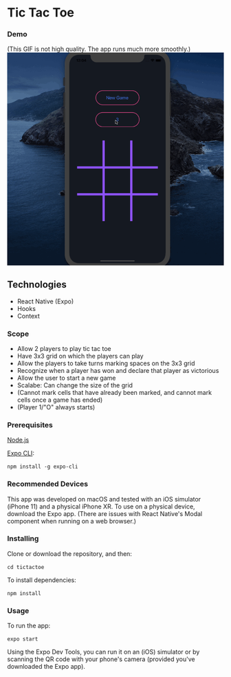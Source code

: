 # Tic Tac Toe

### Demo
(This GIF is not high quality. The app runs much more smoothly.)
![](tictactoe.gif)

## Technologies
* React Native (Expo)
* Hooks
* Context

### Scope
* Allow 2 players to play tic tac toe
* Have 3x3 grid on which the players can play
* Allow the players to take turns marking spaces on the 3x3 grid
* Recognize when a player has won and declare that player as victorious
* Allow the user to start a new game
* Scalabe: Can change the size of the grid
* (Cannot mark cells that have already been marked, and cannot mark cells once a game has ended)
* (Player 1/"O" always starts)


### Prerequisites
[Node.js](https://nodejs.org/)

[Expo CLI](https://expo.io/learn):
```
npm install -g expo-cli
```


### Recommended Devices
This app was developed on macOS and tested with an iOS simulator (iPhone 11) and a physical iPhone XR. To use on a physical device, download the Expo app.
(There are issues with React Native's Modal component when running on a web browser.)


### Installing
Clone or download the repository, and then:
```
cd tictactoe
```

To install dependencies:
```
npm install
```


### Usage
To run the app:
```
expo start
```
Using the Expo Dev Tools, you can run it on an (iOS) simulator or by scanning the QR code with your phone's camera (provided you've downloaded the Expo app).
